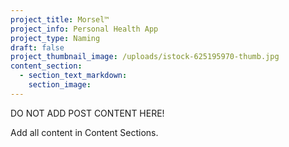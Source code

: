 ```yaml
---
project_title: Morsel™
project_info: Personal Health App
project_type: Naming
draft: false
project_thumbnail_image: /uploads/istock-625195970-thumb.jpg
content_section:
  - section_text_markdown:
    section_image:
---
```



DO NOT ADD POST CONTENT HERE!

Add all content in Content Sections.